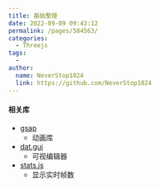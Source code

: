 ```yaml
---
title: 基础整理
date: 2022-09-09 09:43:12
permalink: /pages/584563/
categories:
  - Threejs
tags:
  - 
author: 
  name: NeverStop1024
  link: https://github.com/NeverStop1024
---
```

#### 相关库
* [gsap](https://www.npmjs.com/package/gsap)
  * 动画库
* [dat.gui](https://www.npmjs.com/package/dat.gui)
  * 可视编辑器
* [stats.js](https://github.com/mrdoob/stats.js)
  * 显示实时帧数